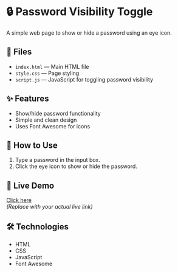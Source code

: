 # 🔒 Password Visibility Toggle

A simple web page to show or hide a password using an eye icon.

## 📂 Files

- `index.html` — Main HTML file
- `style.css` — Page styling
- `script.js` — JavaScript for toggling password visibility

## ✨ Features

- Show/hide password functionality
- Simple and clean design
- Uses Font Awesome for icons

## 📖 How to Use

1. Type a password in the input box.
2. Click the eye icon to show or hide the password.

## 📸 Live Demo

[Click here](https://vignesh061.github.io/Hide-and-show-Password/)  
*(Replace with your actual live link)*

## 🛠️ Technologies

- HTML
- CSS
- JavaScript
- Font Awesome
